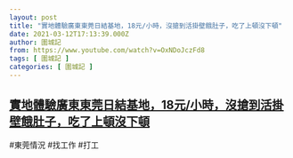 ```yaml
---
layout: post
title: "實地體驗廣東東莞日結基地，18元/小時，沒搶到活掛壁餓肚子，吃了上頓沒下頓"
date: 2021-03-12T17:13:39.000Z
author: 圍城記
from: https://www.youtube.com/watch?v=OxNDoJczFd8
tags: [ 圍城記 ]
categories: [ 圍城記 ]
---
```

<!--1615569219000-->
[實地體驗廣東東莞日結基地，18元/小時，沒搶到活掛壁餓肚子，吃了上頓沒下頓](https://www.youtube.com/watch?v=OxNDoJczFd8)
------

<div>
#東莞情況 #找工作 #打工
</div>
